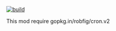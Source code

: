 [![build](https://travis-ci.org/z184924/go-scheduler.svg?branch=master)](https://travis-ci.org/z184924/go-scheduler)

This mod require gopkg.in/robfig/cron.v2